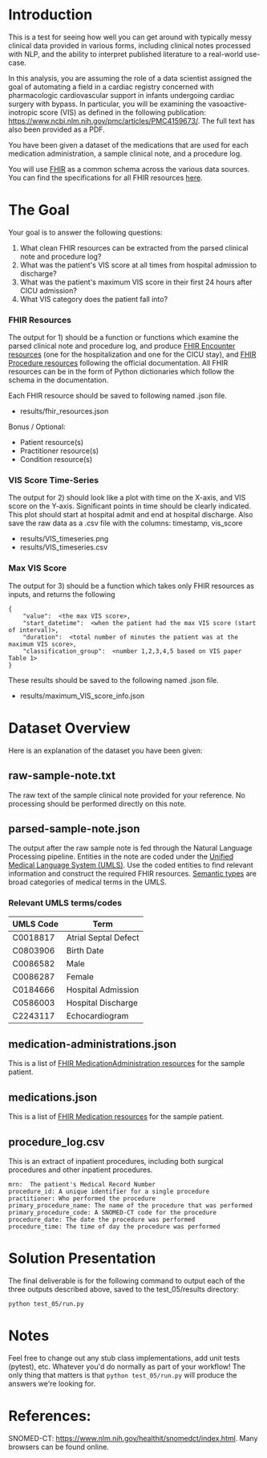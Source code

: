 # Introduction
This is a test for seeing how well you can get around with typically messy clinical data provided in various forms, including clinical notes processed with NLP, and the ability to interpret published literature to a real-world use-case.

In this analysis, you are assuming the role of a data scientist assigned the goal of automating a field in a cardiac registry concerned with pharmacologic cardiovascular support in infants undergoing cardiac surgery with bypass.  In particular, you will be examining the vasoactive-inotropic score (VIS) as defined in the following publication:  https://www.ncbi.nlm.nih.gov/pmc/articles/PMC4159673/.  The full text has also been provided as a PDF.

You have been given a dataset of the medications that are used for each medication administration, a sample clinical note, and a procedure log.

You will use [FHIR](https://www.hl7.org/fhir) as a common schema across the various data sources.  You can find the specifications for all FHIR resources [here](https://www.hl7.org/fhir/resourcelist.html).


# The Goal
Your goal is to answer the following questions:

 1. What clean FHIR resources can be extracted from the parsed clinical note and procedure log?
 2. What was the patient's VIS score at all times from hospital admission to discharge?
 3. What was the patient's maximum VIS score in their first 24 hours after CICU admission?
 4. What VIS category does the patient fall into?

### FHIR Resources
The output for 1) should be a function or functions which examine the parsed clinical note and procedure log, and produce [FHIR Encounter resources](https://www.hl7.org/fhir/encounter.html) (one for the hospitalization and one for the CICU stay), and [FHIR Procedure resources](https://www.hl7.org/fhir/procedure.html) following the official documentation.  All FHIR resources can be in the form of Python dictionaries which follow the schema in the documentation.

Each FHIR resource should be saved to following named .json file.
* results/fhir_resources.json

Bonus / Optional:
* Patient resource(s)
* Practitioner resource(s)
* Condition resource(s)

### VIS Score Time-Series
The output for 2) should look like a plot with time on the X-axis, and VIS score on the Y-axis.  Significant points in time should be clearly indicated.  This plot should start at hospital admit and end at hospital discharge.  Also save the raw data as a .csv file with the columns:  timestamp, vis_score

* results/VIS_timeseries.png
* results/VIS_timeseries.csv

### Max VIS Score
The output for 3) should be a function which takes only FHIR resources as inputs, and returns the following
```
{
    "value":  <the max VIS score>,
    "start_datetime":  <when the patient had the max VIS score (start of interval)>,
    "duration":  <total number of minutes the patient was at the maximum VIS score>,
    "classification_group":  <number 1,2,3,4,5 based on VIS paper Table 1>
}
```

These results should be saved to the following named .json file.
* results/maximum_VIS_score_info.json



# Dataset Overview
Here is an explanation of the dataset you have been given:


## raw-sample-note.txt
The raw text of the sample clinical note provided for your reference.  No processing should be performed directly on this note.

## parsed-sample-note.json
The output after the raw sample note is fed through the Natural Language Processing pipeline.  Entities in the note are coded under the [Unified Medical Language System (UMLS)](https://www.nlm.nih.gov/research/umls/index.html).  Use the coded entities to find relevant information and construct the required FHIR resources.  [Semantic types](https://metamap.nlm.nih.gov/Docs/SemanticTypes_2018AB.txt) are broad categories of medical terms in the UMLS.

### Relevant UMLS terms/codes

| UMLS Code | Term |
|----------|------------------------|
| C0018817 | Atrial Septal Defect   |
| C0803906 | Birth Date             |
| C0086582 | Male                   |
| C0086287 | Female                 |
| C0184666 | Hospital Admission     |
| C0586003 | Hospital Discharge     |
| C2243117 | Echocardiogram         |


## medication-administrations.json
This is a list of [FHIR MedicationAdministration resources](https://www.hl7.org/fhir/medicationadministration.html) for the sample patient.

## medications.json
This is a list of [FHIR Medication resources](https://www.hl7.org/fhir/medication.html) for the sample patient.

## procedure_log.csv
This is an extract of inpatient procedures, including both surgical procedures and other inpatient procedures.

```
mrn:  The patient's Medical Record Number
procedure_id: A unique identifier for a single procedure
practitioner: Who performed the procedure
primary_procedure_name: The name of the procedure that was performed
primary_procedure_code: A SNOMED-CT code for the procedure
procedure_date: The date the procedure was performed
procedure_time: The time of day the procedure was performed
```


# Solution Presentation
The final deliverable is for the following command to output each of the three outputs described above, saved to the test_05/results directory:
```
python test_05/run.py
```

# Notes
Feel free to change out any stub class implementations, add unit tests (pytest), etc. Whatever 
you'd do normally as part of your workflow! The only thing that matters is that `python test_05/run.py`
will produce the answers we're looking for.


# References:
SNOMED-CT:  https://www.nlm.nih.gov/healthit/snomedct/index.html.  Many browsers can be found online.
